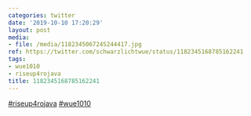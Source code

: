 ```yaml
---
categories: twitter
date: '2019-10-10 17:20:29'
layout: post
media:
- file: /media/1182345067245244417.jpg
ref: https://twitter.com/schwarzlichtwue/status/1182345168785162241
tags:
- wue1010
- riseup4rojava
title: 1182345168785162241
---
```

[#riseup4rojava](/t/riseup4rojava) [#wue1010](/t/wue1010)  